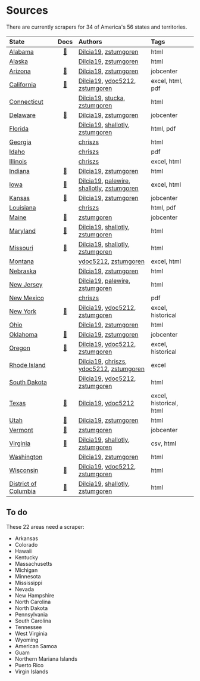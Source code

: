 # Sources

There are currently scrapers for 34 of America's 56 states and territories.

| State | Docs | Authors | Tags |
| :---- | :--: | :------ | :--- |
|[Alabama](https://github.com/biglocalnews/warn-scraper/blob/main/warn/scrapers/al.py)|[📃](scrapers/al.md)|[Dilcia19](https://github.com/Dilcia19), [zstumgoren](https://github.com/zstumgoren)|html|
|[Alaska](https://github.com/biglocalnews/warn-scraper/blob/main/warn/scrapers/ak.py)||[Dilcia19](https://github.com/Dilcia19), [zstumgoren](https://github.com/zstumgoren)|html|
|[Arizona](https://github.com/biglocalnews/warn-scraper/blob/main/warn/scrapers/az.py)|[📃](scrapers/az.md)|[Dilcia19](https://github.com/Dilcia19), [zstumgoren](https://github.com/zstumgoren)|jobcenter|
|[California](https://github.com/biglocalnews/warn-scraper/blob/main/warn/scrapers/ca.py)|[📃](scrapers/ca.md)|[Dilcia19](https://github.com/Dilcia19), [ydoc5212](https://github.com/ydoc5212), [zstumgoren](https://github.com/zstumgoren)|excel, html, pdf|
|[Connecticut](https://github.com/biglocalnews/warn-scraper/blob/main/warn/scrapers/ct.py)||[Dilcia19](https://github.com/Dilcia19), [stucka](https://github.com/stucka), [zstumgoren](https://github.com/zstumgoren)|html|
|[Delaware](https://github.com/biglocalnews/warn-scraper/blob/main/warn/scrapers/de.py)|[📃](scrapers/de.md)|[Dilcia19](https://github.com/Dilcia19), [zstumgoren](https://github.com/zstumgoren)|jobcenter|
|[Florida](https://github.com/biglocalnews/warn-scraper/blob/main/warn/scrapers/fl.py)||[Dilcia19](https://github.com/Dilcia19), [shallotly](https://github.com/shallotly), [zstumgoren](https://github.com/zstumgoren)|html, pdf|
|[Georgia](https://github.com/biglocalnews/warn-scraper/blob/main/warn/scrapers/ga.py)||[chriszs](https://github.com/chriszs)|html|
|[Idaho](https://github.com/biglocalnews/warn-scraper/blob/main/warn/scrapers/id.py)||[chriszs](https://github.com/chriszs)|pdf|
|[Illinois](https://github.com/biglocalnews/warn-scraper/blob/main/warn/scrapers/il.py)||[chriszs](https://github.com/chriszs)|excel, html|
|[Indiana](https://github.com/biglocalnews/warn-scraper/blob/main/warn/scrapers/in.py)|[📃](scrapers/in.md)|[Dilcia19](https://github.com/Dilcia19), [zstumgoren](https://github.com/zstumgoren)|html|
|[Iowa](https://github.com/biglocalnews/warn-scraper/blob/main/warn/scrapers/ia.py)|[📃](scrapers/ia.md)|[Dilcia19](https://github.com/Dilcia19), [palewire](https://github.com/palewire), [shallotly](https://github.com/shallotly), [zstumgoren](https://github.com/zstumgoren)|excel, html|
|[Kansas](https://github.com/biglocalnews/warn-scraper/blob/main/warn/scrapers/ks.py)|[📃](scrapers/ks.md)|[Dilcia19](https://github.com/Dilcia19), [zstumgoren](https://github.com/zstumgoren)|jobcenter|
|[Louisiana](https://github.com/biglocalnews/warn-scraper/blob/main/warn/scrapers/la.py)||[chriszs](https://github.com/chriszs)|html, pdf|
|[Maine](https://github.com/biglocalnews/warn-scraper/blob/main/warn/scrapers/me.py)|[📃](scrapers/me.md)|[zstumgoren](https://github.com/zstumgoren)|jobcenter|
|[Maryland](https://github.com/biglocalnews/warn-scraper/blob/main/warn/scrapers/md.py)|[📃](scrapers/md.md)|[Dilcia19](https://github.com/Dilcia19), [shallotly](https://github.com/shallotly), [zstumgoren](https://github.com/zstumgoren)|html|
|[Missouri](https://github.com/biglocalnews/warn-scraper/blob/main/warn/scrapers/mo.py)|[📃](scrapers/mo.md)|[Dilcia19](https://github.com/Dilcia19), [shallotly](https://github.com/shallotly), [zstumgoren](https://github.com/zstumgoren)|html|
|[Montana](https://github.com/biglocalnews/warn-scraper/blob/main/warn/scrapers/mt.py)||[ydoc5212](https://github.com/ydoc5212), [zstumgoren](https://github.com/zstumgoren)|excel, html|
|[Nebraska](https://github.com/biglocalnews/warn-scraper/blob/main/warn/scrapers/ne.py)||[Dilcia19](https://github.com/Dilcia19), [zstumgoren](https://github.com/zstumgoren)|html|
|[New Jersey](https://github.com/biglocalnews/warn-scraper/blob/main/warn/scrapers/nj.py)||[Dilcia19](https://github.com/Dilcia19), [palewire](https://github.com/palewire), [zstumgoren](https://github.com/zstumgoren)|html|
|[New Mexico](https://github.com/biglocalnews/warn-scraper/blob/main/warn/scrapers/nm.py)||[chriszs](https://github.com/chriszs)|pdf|
|[New York](https://github.com/biglocalnews/warn-scraper/blob/main/warn/scrapers/ny.py)|[📃](scrapers/ny.md)|[Dilcia19](https://github.com/Dilcia19), [ydoc5212](https://github.com/ydoc5212), [zstumgoren](https://github.com/zstumgoren)|excel, historical|
|[Ohio](https://github.com/biglocalnews/warn-scraper/blob/main/warn/scrapers/oh.py)||[Dilcia19](https://github.com/Dilcia19), [zstumgoren](https://github.com/zstumgoren)|html|
|[Oklahoma](https://github.com/biglocalnews/warn-scraper/blob/main/warn/scrapers/ok.py)|[📃](scrapers/ok.md)|[Dilcia19](https://github.com/Dilcia19), [zstumgoren](https://github.com/zstumgoren)|jobcenter|
|[Oregon](https://github.com/biglocalnews/warn-scraper/blob/main/warn/scrapers/or.py)|[📃](scrapers/or.md)|[Dilcia19](https://github.com/Dilcia19), [ydoc5212](https://github.com/ydoc5212), [zstumgoren](https://github.com/zstumgoren)|excel, historical|
|[Rhode Island](https://github.com/biglocalnews/warn-scraper/blob/main/warn/scrapers/ri.py)||[Dilcia19](https://github.com/Dilcia19), [chriszs](https://github.com/chriszs), [ydoc5212](https://github.com/ydoc5212), [zstumgoren](https://github.com/zstumgoren)|excel|
|[South Dakota](https://github.com/biglocalnews/warn-scraper/blob/main/warn/scrapers/sd.py)||[Dilcia19](https://github.com/Dilcia19), [ydoc5212](https://github.com/ydoc5212), [zstumgoren](https://github.com/zstumgoren)|html|
|[Texas](https://github.com/biglocalnews/warn-scraper/blob/main/warn/scrapers/tx.py)|[📃](scrapers/tx.md)|[Dilcia19](https://github.com/Dilcia19), [ydoc5212](https://github.com/ydoc5212)|excel, historical, html|
|[Utah](https://github.com/biglocalnews/warn-scraper/blob/main/warn/scrapers/ut.py)|[📃](scrapers/ut.md)|[Dilcia19](https://github.com/Dilcia19), [zstumgoren](https://github.com/zstumgoren)|html|
|[Vermont](https://github.com/biglocalnews/warn-scraper/blob/main/warn/scrapers/vt.py)|[📃](scrapers/vt.md)|[zstumgoren](https://github.com/zstumgoren)|jobcenter|
|[Virginia](https://github.com/biglocalnews/warn-scraper/blob/main/warn/scrapers/va.py)|[📃](scrapers/va.md)|[Dilcia19](https://github.com/Dilcia19), [shallotly](https://github.com/shallotly), [zstumgoren](https://github.com/zstumgoren)|csv, html|
|[Washington](https://github.com/biglocalnews/warn-scraper/blob/main/warn/scrapers/wa.py)||[Dilcia19](https://github.com/Dilcia19), [zstumgoren](https://github.com/zstumgoren)|html|
|[Wisconsin](https://github.com/biglocalnews/warn-scraper/blob/main/warn/scrapers/wi.py)|[📃](scrapers/wi.md)|[Dilcia19](https://github.com/Dilcia19), [ydoc5212](https://github.com/ydoc5212), [zstumgoren](https://github.com/zstumgoren)|html|
|[District of Columbia](https://github.com/biglocalnews/warn-scraper/blob/main/warn/scrapers/dc.py)|[📃](scrapers/dc.md)|[Dilcia19](https://github.com/Dilcia19), [shallotly](https://github.com/shallotly), [zstumgoren](https://github.com/zstumgoren)|html|


## To do

These 22 areas need a scraper:

- Arkansas
- Colorado
- Hawaii
- Kentucky
- Massachusetts
- Michigan
- Minnesota
- Mississippi
- Nevada
- New Hampshire
- North Carolina
- North Dakota
- Pennsylvania
- South Carolina
- Tennessee
- West Virginia
- Wyoming
- American Samoa
- Guam
- Northern Mariana Islands
- Puerto Rico
- Virgin Islands
